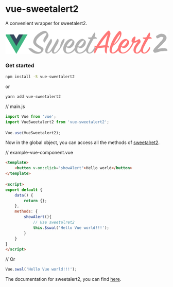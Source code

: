 # vue-sweetalert2

A convenient wrapper for sweetalert2.

![VueSweetalert2](assets/logo.png)


### Get started


```bash
npm install -S vue-sweetalert2
```
or
```bash
yarn add vue-sweetalert2
```


// main.js
```JavaScript
import Vue from 'vue';
import VueSweetalert2 from 'vue-sweetalert2';

Vue.use(VueSweetalert2);
```

Now in the global object, you can access all the methods of [sweetalret2](https://github.com/limonte/sweetalert2).


// example-vue-component.vue
```html
<template>
    <button v-on:click="showAlert">Hello world</button>
</template>

<script>
export default {
    data() {
        return {};
    },
    methods: {
        showAlert(){
            // Use sweetalret2
            this.$swal('Hello Vue world!!!');
        }
    }
}
</script>
```

// Or
```JavaScript
Vue.swal('Hello Vue world!!!');
```


The documentation for sweetalert2, you can find [here](https://sweetalert2.github.io/).
